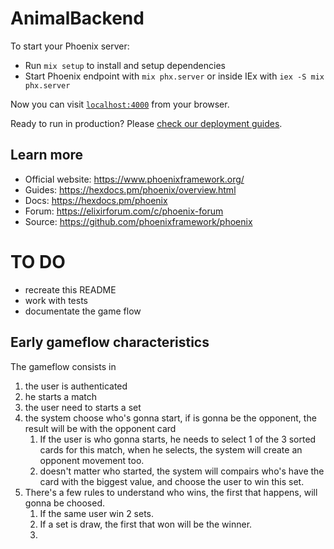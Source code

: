 # AnimalBackend

To start your Phoenix server:

  * Run `mix setup` to install and setup dependencies
  * Start Phoenix endpoint with `mix phx.server` or inside IEx with `iex -S mix phx.server`

Now you can visit [`localhost:4000`](http://localhost:4000) from your browser.

Ready to run in production? Please [check our deployment guides](https://hexdocs.pm/phoenix/deployment.html).

## Learn more

  * Official website: https://www.phoenixframework.org/
  * Guides: https://hexdocs.pm/phoenix/overview.html
  * Docs: https://hexdocs.pm/phoenix
  * Forum: https://elixirforum.com/c/phoenix-forum
  * Source: https://github.com/phoenixframework/phoenix


# TO DO
* recreate this README
* work with tests
* documentate the game flow


## Early gameflow characteristics
The gameflow consists in
1. the user is authenticated
2. he starts a match
3. the user need to starts a set
4. the system choose who's gonna start, if is gonna be the opponent, the result will be with the opponent card
   1. If the user is who gonna starts, he needs to select 1 of the 3 sorted cards for this match, when he selects, the system will create an opponent movement too.
   2. doesn't matter who started, the system will compairs who's have the card with the biggest value, and choose the user to win this set.
5. There's a few rules to understand who wins, the first that happens, will gonna be choosed.
   1. If the same user win 2 sets.
   2. If a set is draw, the first that won will be the winner.
   3. 